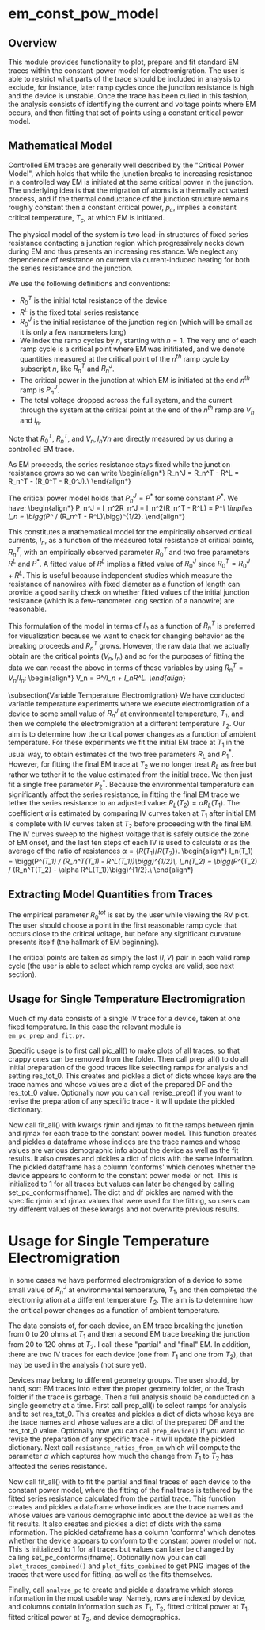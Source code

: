 # em_const_pow_model

## Overview
This module provides functionality to plot, prepare and fit standard EM traces within the constant-power model for electromigration. The user is able to restrict what parts of the trace should be included in analysis to exclude, for instance, later ramp cycles once the junction resistance is high and the device is unstable. Once the trace has been culled in this fashion, the analysis consists of identifying the current and voltage points where EM occurs, and then fitting that set of points using a constant critical power model.

## Mathematical Model 
Controlled EM traces are generally well described by the "Critical Power Model", which holds that while the junction breaks to increasing resistance in a controlled way EM is initiated at the same critical power in the junction. The underlying idea is that the migration of atoms is a thermally activated process, and if the thermal conductance of the junction structure remains roughly constant then a constant critical power, $p_c$, implies a constant critical temperature, $T_c$, at which EM is initiated. 

The physical model of the system is two lead-in structures of fixed series resistance contacting a junction region which progressively necks down during EM and thus presents an increasing resistance. We neglect any dependence of resistance on current via current-induced heating for both the series resistance and the junction. 

We use the following definitions and conventions:

- $R_0^T$ is the initial total resistance of the device
- $R^L$ is the fixed total series resistance
- $R_0^J$ is the initial resistance of the junction region (which will be small as it is only a few nanometers long)
- We index the ramp cycles by $n$, starting with $n=1$. The very end of each ramp cycle is a critical point where EM was inititiated, and we denote quantities measured at the critical point of the $n^{th}$ ramp cycle by subscript $n$, like $R_n^T$ and $R_n^J$.
- The critical power in the junction at which EM is initiated at the end $n^{th}$ ramp is $P_n^J$.
- The total voltage dropped across the full system, and the current through the system at the critical point at the end of the $n^{th}$ ramp are $V_n$ and $I_n$.

Note that $R_0^T$, $R_n^T$, and  $V_n, I_n \forall n$ are directly measured by us during a controlled EM trace.

As EM proceeds, the series resistance stays fixed while the junction resistance grows so we can write
\begin{align*}
R_n^J = R_n^T - R^L = R_n^T - (R_0^T - R_0^J).\\
\end{align*}

The critical power model holds that $P_n^J = P^*$ for some constant $P^*$. We have:
\begin{align*}
P_n^J = I_n^2R_n^J = I_n^2(R_n^T - R^L) = P^*\\
\implies I_n = \bigg(P^* / (R_n^T - R^L)\bigg)^{1/2}.
\end{align*}

This constitutes a mathematical model for the empirically observed critical currents, $I_n$, as a function of the measured total resistance at critical points, $R_n^T$, with an empirically observed parameter $R_0^T$ and two free parameters $R^L$ and $P^*$. A fitted value of $R^L$ implies a fitted value of $R_0^J$ since $R_0^T = R_0^J + R^L$. This is useful because independent studies which measure the resistance of nanowires with fixed diameter as a function of length can provide a good sanity check on whether fitted values of the initial junction resistance (which is a few-nanometer long section of a nanowire) are reasonable. 

This formulation of the model in terms of $I_n$ as a function of $R_n^T$ is preferred for visualization because we want to check for changing behavior as the breaking proceeds and $R_n^T$ grows. However, the raw data that we actually obtain are the critical points $(V_n, I_n)$ and so for the purposes of fitting the data we can recast the above in terms of these variables by using $R_n^T = V_n/I_n$:
\begin{align*}
V_n = P^*/I_n + I_nR^L.
\end{align*}

\subsection{Variable Temperature Electromigration}
We have conducted variable temperature experiments where we execute electromigration of a device to some small value of $R_n^J$ at environmental temperature, $T_1$,  and then we complete the electromigration at a different temperature $T_2$. Our aim is to determine how the critical power changes as a function of ambient temperature. For these experiments we fit the initial EM trace at $T_1$ in the usual way, to obtain estimates of the two free parameters $R_L$ and $P^*_1$. However, for fitting the final EM trace at $T_2$ we no longer treat $R_L$ as free but rather we tether it to the value estimated from the initial trace. We then just fit a single free parameter $P^*_2$. Because the environmental temperature can significantly affect the series resistance, in fitting the final EM trace we tether the series resistance to an adjusted value: $R_L(T_2) =\alpha R_L(T_1)$. The coefficient $\alpha$ is estimated by comparing IV curves taken at $T_1$ after initial EM is complete with IV curves taken at $T_2$ before proceeding with the final EM. The IV curves sweep to the highest voltage that is safely outside the zone of EM onset, and the last ten steps of each IV is used to calculate $\alpha$ as the average of the ratio of resistances $\alpha = \langle R(T_1) / R(T_2) \rangle$.
\begin{align*}
I_n(T_1) = \bigg(P^*(T_1) / (R_n^T(T_1) - R^L(T_1))\bigg)^{1/2}\\,
I_n(T_2) = \bigg(P^*(T_2) / (R_n^T(T_2) - \alpha R^L(T_1))\bigg)^{1/2}.\\
\end{align*}


## Extracting Model Quantities from Traces
The empirical parameter $R_0^{tot}$ is set by the user while viewing the RV plot. The user should choose a point in the first reasonable ramp cycle that occurs close to the critical voltage, but before any significant curvature presents itself (the hallmark of EM beginning).

The critical points are taken as simply the last $(I, V)$ pair in each valid ramp cycle (the user is able to select which ramp cycles are valid, see next section). 

## Usage for Single Temperature Electromigration
Much of my data consists of a single IV trace for a device, taken at one fixed temperature. In this case the relevant module is `em_pc_prep_and_fit.py`.

Specific usage is to first call pic_all() to make plots of all traces, so that crappy ones can be removed from the folder. Then call prep_all() to do all initial preparation of the good traces like selecting ramps for analysis and setting res_tot_0. This creates and pickles a dict of dicts whose keys are the trace names and whose values are a dict of the prepared DF and the res_tot_0 value. Optionally now you can call revise_prep() if you want to revise the preparation of any specific trace - it will update the pickled dictionary.

Now call fit_all() with kwargs rjmin and rjmax to fit the ramps between rjmin and rjmax for each trace to the constant power model. This function creates and pickles a dataframe whose indices are the trace names and whose values are various demographic info about the device as well as the fit results. It also creates and pickles a dict of dicts with the same information. The pickled dataframe has a column 'conforms' which denotes whether the device appears to conform to the constant power model or not. This is initialized to 1 for all traces but values can later be changed by calling set_pc_conforms(fname). The dict and df pickles are named with the specific rjmin and rjmax values that were used for the fitting, so users can try different values of these kwargs and not overwrite previous results.

# Usage for Single Temperature Electromigration
In some cases we have performed electromigration of a device to some small value of $R_n^J$ at environmental temperature, $T_1$, and then completed the electromigration at a different temperature $T_2$. The aim is to determine how the critical power changes as a function of ambient temperature.

The data consists of, for each device, an EM trace breaking the junction from 0 to 20 ohms at $T_1$ and then a second EM trace breaking the junction from 20 to 120 ohms at $T_2$. I call these "partial" and "final" EM. In addition, there are two IV traces for each device (one from $T_1$ and one from $T_2$), that may be used in the analysis (not sure yet). 

Devices may belong to different geometry groups. The user should, by hand, sort EM traces into either the proper geometry folder, or the Trash folder if the trace is garbage. Then a full analysis should be conducted on a single geometry at a time. First call prep_all() to select ramps for analysis and to set res_tot_0. This creates and pickles a dict of dicts whose keys are the trace names and whose values are a dict of the prepared DF and the res_tot_0 value. Optionally now you can call `prep_device()` if you want to revise the preparation of any specific trace - it will update the pickled dictionary. Next call `resistance_ratios_from_em` which will compute the parameter $\alpha$ which captures how much the change from $T_1$ to $T_2$ has affected the series resistance. 

Now call fit_all() with to fit the partial and final traces of each device to the constant power model, where the fitting of the final trace is tethered by the fitted series resistance calculated from the partial trace. This function creates and pickles a dataframe whose indices are the trace names and whose values are various demographic info about the device as well as the fit results. It also creates and pickles a dict of dicts with the same information. The pickled dataframe has a column 'conforms' which denotes whether the device appears to conform to the constant power model or not. This is initialized to 1 for all traces but values can later be changed by calling set_pc_conforms(fname). Optionally now you can call `plot_traces_combined()` and `plot_fits_combined` to get PNG images of the traces that were used for fitting, as well as the fits themselves. 

Finally, call `analyze_pc` to create and pickle a dataframe which stores information in the most usable way. Namely, rows are indexed by device, and columns contain information such as $T_1$, $T_2$, fitted critical power at $T_1$, fitted critical power at $T_2$, and device demographics. 

